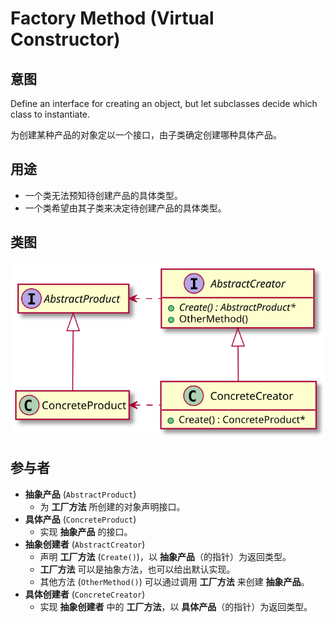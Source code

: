 # Factory Method (Virtual Constructor)

## 意图
Define an interface for creating an object, but let subclasses decide which class to instantiate.

为创建某种产品的对象定以一个接口，由子类确定创建哪种具体产品。

## 用途
- 一个类无法预知待创建产品的具体类型。
- 一个类希望由其子类来决定待创建产品的具体类型。

## 类图
[![](./class.svg)](./class.txt)

## 参与者
- **抽象产品** (`AbstractProduct`)
  - 为 **工厂方法** 所创建的对象声明接口。
- **具体产品** (`ConcreteProduct`)
  - 实现 **抽象产品** 的接口。
- **抽象创建者** (`AbstractCreator`)
  - 声明 **工厂方法** (`Create()`)，以 **抽象产品**（的指针）为返回类型。
  - **工厂方法** 可以是抽象方法，也可以给出默认实现。
  - 其他方法 (`OtherMethod()`) 可以通过调用 **工厂方法** 来创建 **抽象产品**。
- **具体创建者** (`ConcreteCreator`)
  - 实现 **抽象创建者** 中的 **工厂方法**，以 **具体产品**（的指针）为返回类型。
